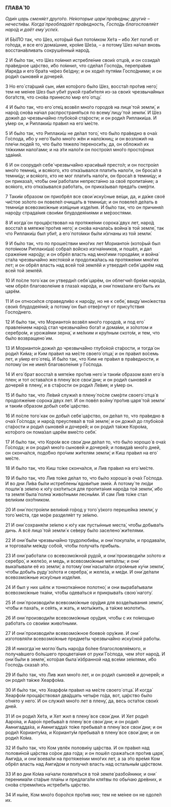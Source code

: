 ### ГЛАВА́ 10

_Оди́н царь сменя́ет друго́го. Не́которые цари́ пра́ведны; други́е – нечести́вы. Когда́ преоблада́ет пра́ведность, Госпо́дь благословля́ет наро́д и даёт ему́ успе́х._

И БЫ́ЛО так, что Шез, кото́рый был пото́мком Хе́та – и́бо Хет поги́б от го́лода, и все его́ дома́шние, кро́ме Ше́за, – а потому́ Шез на́чал вновь восстана́вливать сокрушённый наро́д.

2 И бы́ло так, что Шез по́мнил истребле́ние свои́х отцо́в, и он созида́л пра́ведное ца́рство, и́бо по́мнил, что сде́лал Госпо́дь, перепра́вив Иаре́да и его́ бра́та че́рез бе́здну; и он ходи́л путя́ми Госпо́дними; и он роди́л сынове́й и дочере́й.

3 Но его́ ста́рший сын, и́мя кото́рого бы́ло Шез, восста́л про́тив него́; тем не ме́нее Шез был уби́т руко́й граби́теля из-за свои́х чрезвыча́йных бога́тств, что сно́ва принесло́ мир его́ отцу́.

4 И бы́ло так, что его́ оте́ц возвёл мно́го городо́в на лице́ той земли́, и наро́д сно́ва на́чал распространя́ться по всему́ лицу́ той земли́. И Шез дожи́л до чрезвыча́йно глубо́кой ста́рости; и он роди́л Риплаки́ша. И у́мер он, и Риплаки́ш пра́вил на его́ ме́сте.

5 И бы́ло так, что Риплаки́ш не де́лал того́, что бы́ло пра́ведно в оча́х Го́спода, и́бо у него́ бы́ло мно́го жён и нало́жниц; и он возложи́л на пле́чи люде́й то, что бы́ло тяжело́ переноси́ть; да, он обложи́л их тя́жкими нало́гами; и на э́ти нало́ги он постро́ил мно́го просто́рных зда́ний.

6 И он сооруди́л себе́ чрезвыча́йно краси́вый престо́л; и он постро́ил мно́го темни́ц, и вся́кого, кто отка́зывался плати́ть нало́ги, он броса́л в темни́цу; и вся́кого, кто не мог плати́ть нало́ги, он броса́л в темни́цу; и он приказа́л, что́бы они́ рабо́тали непреста́нно за своё пропита́ние; а вся́кого, кто отка́зывался рабо́тать, он прика́зывал преда́ть сме́рти.

7 Таки́м о́бразом он приобрёл все свои́ иску́сные ве́щи, да, и да́же своё чи́стое зо́лото он повеле́л очища́ть в темни́це; и он повеле́л де́лать в темни́це всевозмо́жные изя́щные изде́лия. И бы́ло так, что он причиня́л наро́ду страда́ния свои́ми блудодея́ниями и ме́рзостями.

8 И когда́ он проца́рствовал на протяже́нии сорока́ двух лет, наро́д восста́л в мятеже́ про́тив него́; и сно́ва начала́сь война́ в той земле́, так что Риплаки́ш был уби́т, а его́ пото́мки бы́ли и́згнаны из той земли́.

9 И бы́ло так, что по проше́ствии мно́гих лет Морианто́н (кото́рый был пото́мком Риплаки́ша) собра́л во́йско изгна́нников, и пошёл, и дал сраже́ние наро́ду; и он обрёл власть над мно́гими города́ми; и война́ ста́ла чрезвыча́йно жесто́кой и продолжа́лась на протяже́нии мно́гих лет; и он обрёл власть над всей той землёй и утверди́л себя́ царём над всей той землёй.

10 И по́сле того́ как он утверди́л себя́ царём, он облегчи́л бре́мя наро́да, чем обрёл благоволе́ние в глаза́х наро́да, и они́ пома́зали его́ быть их царём.

11 И он относи́лся справедли́во к наро́ду, но не к себе́, ввиду́ мно́жества свои́х блудодея́ний; а потому́ он был отве́ргнут от прису́тствия Госпо́днего.

12 И бы́ло так, что Морианто́н возвёл мно́го городо́в, и под его́ правле́нием наро́д стал чрезвыча́йно бога́т и дома́ми, и зо́лотом и серебро́м, и урожа́ями зерна́, и ме́лким и кру́пным ското́м, и тем, что бы́ло возвращено́ им.

13 И Морианто́н дожи́л до чрезвыча́йно глубо́кой ста́рости, и тогда́ он роди́л Ки́ма; и Ким пра́вил на ме́сте своего́ отца́; и он пра́вил во́семь лет, и у́мер его́ оте́ц. И бы́ло так, что Ким не пра́вил в пра́ведности, и потому́ он не име́л благоволе́ния у Го́спода.

14 И его́ брат восста́л в мяте́же про́тив него́ и таки́м о́бразом взял его́ в плен; и тот остава́лся в плену́ все свои́ дни; и он роди́л сынове́й и дочере́й в плену́, и в ста́рости он роди́л Ле́вия; и у́мер он.

15 И бы́ло так, что Ле́вий служи́л в плену́ по́сле сме́рти своего́ отца́ в продолже́ние сорока́ двух лет. И он повёл войну́ про́тив царя́ той земли́ и таки́м о́бразом добы́л себе́ ца́рство.

16 И по́сле того́ как он добы́л себе́ ца́рство, он де́лал то, что пра́ведно в оча́х Го́спода; и наро́д преуспева́л в той земле́; и он дожи́л до глубо́кой ста́рости и роди́л сынове́й и дочере́й; и он роди́л та́кже Коро́ма, кото́рого он пома́зал царём вме́сто себя́.

17 И бы́ло так, что Коро́м все свои́ дни де́лал то, что бы́ло хорошо́ в оча́х Го́спода; и он роди́л мно́го сынове́й и дочере́й; и повида́в мно́го дней, он сконча́лся, подо́бно про́чим жи́телям земли́; и Киш пра́вил на его́ ме́сте.

18 И бы́ло так, что Киш то́же сконча́лся, и Лив пра́вил на его́ ме́сте.

19 И бы́ло так, что Лив то́же де́лал то, что бы́ло хорошо́ в оча́х Го́спода. И во дни Ли́ва бы́ли истреблены́ ядови́тые зме́и. А потому́ те лю́ди пошли́ в зе́млю к ю́гу охо́титься для пропита́ния наро́да той земли́, и́бо та земля́ была́ полна́ живо́тными лесны́ми. И сам Лив то́же стал вели́ким охо́тником.

20 И они́ постро́или вели́кий го́род у того́ у́зкого переше́йка земли́, у того́ ме́ста, где мо́ре разделя́ет ту зе́млю.

21 И они́ сохраня́ли зе́млю к ю́гу как пусты́нные места́, что́бы добыва́ть дичь. А всё лицо́ той земли́ к се́веру бы́ло заселено́ жи́телями.

22 И они́ бы́ли чрезвыча́йно трудолюби́вы, и они́ покупа́ли, и продава́ли, и торгова́ли ме́жду собо́й, что́бы получа́ть при́быль.

23 И они́ рабо́тали со всевозмо́жной рудо́й, и они́ производи́ли зо́лото и серебро́, и желе́зо, и медь, и всевозмо́жные мета́ллы; и они́ выка́пывали её из земли́; а потому́ они́ насыпа́ли огро́мные ку́чи земли́, что́бы добы́ть руду́ зо́лота и серебра́, и желе́за, и ме́ди. И они́ де́лали всевозмо́жные иску́сные изде́лия.

24 И был у них шёлк и тонкотка́нное полотно́; и они выраба́тывали всевозмо́жные тка́ни, что́бы одева́ться и прикрыва́ть свою́ наготу́.

25 И они́ производи́ли всевозмо́жные ору́дия для возде́лывания земли́, что́бы и паха́ть, и се́ять, и жать, и моты́жить, а та́кже молоти́ть.

26 И они́ производи́ли всевозмо́жные ору́дия, что́бы с их по́мощью рабо́тать со свои́ми живо́тными.

27 И они́ производи́ли всевозмо́жное боево́е ору́жие. И они́ изготовля́ли всевозмо́жные предме́ты чрезвыча́йно иску́сной рабо́ты.

28 И никогда́ не могло́ быть наро́да бо́лее благословля́емого, и получа́вшего бо́льшего процвета́ния от руки́ Го́спода, чем э́тот наро́д. И они́ бы́ли в земле́, кото́рая была́ и́збранной над все́ми зе́млями, и́бо Госпо́дь сказа́л э́то.

29 И бы́ло так, что Лив жил мно́го лет, и он роди́л сынове́й и дочере́й; и он роди́л та́кже Хеарфо́ма.

30 И бы́ло так, что Хеарфо́м пра́вил на ме́сте своего́ отца́. И когда́ Хеарфо́м проца́рствовал два́дцать четы́ре го́да, вот, ца́рство бы́ло о́тнято у него́. И он служи́л мно́го лет в плену́, да, весь оста́ток свои́х дней.

31 И он роди́л Хе́та, и Хет жил в плену́ все свои́ дни. И Хет роди́л Ааро́на, и Ааро́н пребыва́л в плену́ все свои́ дни; и он роди́л Амнигадда́ха, и Амнигадда́х то́же пребыва́л в плену́ все свои́ дни; и он роди́л Корианту́ма, и Корианту́м пребыва́л в плену́ все свои́ дни; и он роди́л Ко́ма.

32 И бы́ло так, что Ком увлёк полови́ну ца́рства. И он пра́вил над полови́ной ца́рства со́рок два го́да; и он пошёл сража́ться про́тив царя́, Амги́да, и они́ воева́ли на протяже́нии мно́гих лет, а за э́то вре́мя Ком обрёл власть над Амги́дом и получи́л власть над остальны́м ца́рством.

33 И во дни Ко́ма на́чали появля́ться в той земле́ разбо́йники; и они́ перенима́ли ста́рые пла́ны и предлага́ли кля́твы по обы́чаю дре́вних, и сно́ва стреми́лись истреби́ть ца́рство.

34 И ны́не, Ком мно́го боро́лся про́тив них; тем не ме́нее он не одоле́л их.
